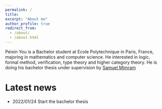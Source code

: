 ```yaml
---
permalink: /
title: 
excerpt: "About me"
author_profile: true
redirect_from: 
  - /about/
  - /about.html
---
```


Peixin You is a Bachelor student at Ecole Polytechnique in Paris, France, majoring in mathematics and computer science. He interested in logic, formal method, verification, type theory and higher category theory. He is doing his bachelor thesis under supervision by [Samuel Mimram](https://www.lix.polytechnique.fr/Labo/Samuel.Mimram//) 

# Latest news

- 2022/01/24 Start the bachelor thesis
